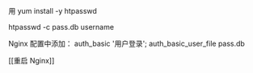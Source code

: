 用
yum install -y htpasswd

htpasswd -c pass.db username

Nginx 配置中添加：
auth_basic '用户登录';
auth_basic_user_file pass.db

[[重启 Nginx]]